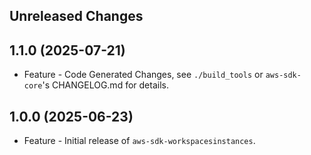 Unreleased Changes
------------------

1.1.0 (2025-07-21)
------------------

* Feature - Code Generated Changes, see `./build_tools` or `aws-sdk-core`'s CHANGELOG.md for details.

1.0.0 (2025-06-23)
------------------

* Feature - Initial release of `aws-sdk-workspacesinstances`.

